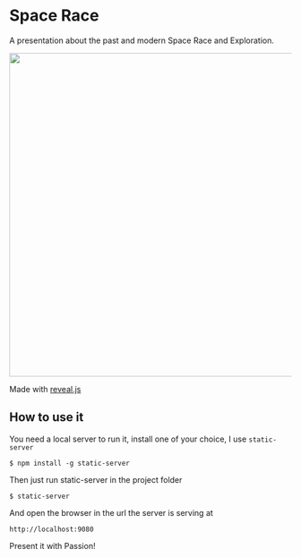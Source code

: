 # Space Race

A presentation about the past and modern Space Race and Exploration.

<img src="https://i.imgur.com/YSXzWjC.png" width="1024px" height="578px" />

Made with [reveal.js](https://github.com/hakimel/reveal.js/)

## How to use it

You need a local server to run it, install one of your choice, I use `static-server`

```
$ npm install -g static-server
```

Then just run static-server in the project folder

```
$ static-server
```

And open the browser in the url the server is serving at

```
http://localhost:9080
```

Present it with Passion!

